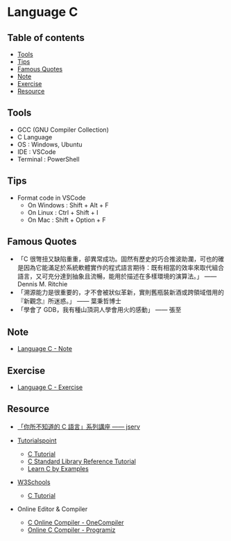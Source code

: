 <!-- omit in toc -->
# Language C

<!-- omit in toc -->
## Table of contents

- [Tools](#tools)
- [Tips](#tips)
- [Famous Quotes](#famous-quotes)
- [Note](#note)
- [Exercise](#exercise)
- [Resource](#resource)

## Tools

- GCC (GNU Compiler Collection)
- C Language
- OS : Windows, Ubuntu
- IDE : VSCode
- Terminal : PowerShell

## Tips

- Format code in VSCode
  - On Windows : Shift + Alt + F
  - On Linux : Ctrl + Shift + I
  - On Mac : Shift + Option + F

## Famous Quotes

- 「C 很彆扭又缺陷重重，卻異常成功。固然有歷史的巧合推波助瀾，可也的確是因為它能滿足於系統軟體實作的程式語言期待：既有相當的效率來取代組合語言，又可充分達到抽象且流暢，能用於描述在多樣環境的演算法。」 —— Dennis M. Ritchie
- 「溯源能力是很重要的，才不會被狀似革新，實則舊瓶裝新酒或跨領域借用的『新觀念』所迷惑。」 —— 葉秉哲博士
- 「學會了 GDB，我有種山頂洞人學會用火的感動」 —— 張至

## Note

- [Language C - Note](./readme-note.md)

## Exercise

- [Language C - Exercise](./readme-exercise.md)

## Resource

- [「你所不知道的 C 語言」系列講座 —— jserv](https://hackmd.io/@sysprog/c-programmin)

- [Tutorialspoint](https://www.tutorialspoint.com/)
  - [C Tutorial](https://www.tutorialspoint.com/cprogramming/index.htm)
  - [C Standard Library Reference Tutorial](https://www.tutorialspoint.com/c_standard_library/index.htm)
  - [Learn C by Examples](https://www.tutorialspoint.com/learn_c_by_examples/index.htm)

- [W3Schools](https://www.w3schools.com/)
  - [C Tutorial](https://www.w3schools.com/c/index.php)

- Online Editor & Compiler
  - [C Online Compiler - OneCompiler](https://onecompiler.com/c)
  - [Online C Compiler - Programiz](https://www.programiz.com/c-programming/online-compiler/)
